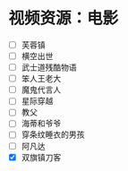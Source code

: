 # 视频资源：电影

- [ ] 芙蓉镇
- [ ] 横空出世
- [ ] 武士道残酷物语
- [ ] 笨人王老大
- [ ] 魔鬼代言人
- [ ] 星际穿越
- [ ] 教父
- [ ] 海蒂和爷爷
- [ ] 穿条纹睡衣的男孩
- [ ] 阿凡达
- [x] 双旗镇刀客
